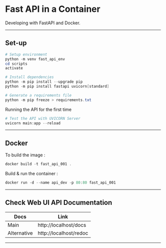 # Fast API in a Container

Developing with FastAPI and Docker.

---

## Set-up

````ps1
# Setup environment
python -m venv fast_api_env
cd scripts 
activate

# Install dependencies
python -m pip install --upgrade pip
python -m pip install fastapi uvicorn[standard]

# Generate a requirements file
python -m pip freeze > requirements.txt
````

Running the API for the first time

````ps1
# Test the API with UVICORN Server
uvicorn main:app --reload

````

---

## Docker

To build the image :

````ps1
docker build -t fast_api_001 .
````

Build & run the container :

````ps1
docker run -d --name api_dev -p 80:80 fast_api_001
````

---

## Check Web UI API Documentation

| **Docs** | **Link**
|--|--
| Main | http://localhost/docs
| Alternative | http://localhost/redoc

---
